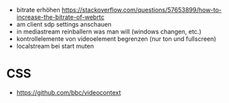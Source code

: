 -   bitrate erhöhen
    https://stackoverflow.com/questions/57653899/how-to-increase-the-bitrate-of-webrtc
-   am client sdp settings anschauen
-   in mediastream reinballern was man will (windows changen, etc.)
-   kontrollelemente von videoelement begrenzen (nur ton und fullscreen)
-   localstream bei start muten
# CSS

- https://github.com/bbc/videocontext